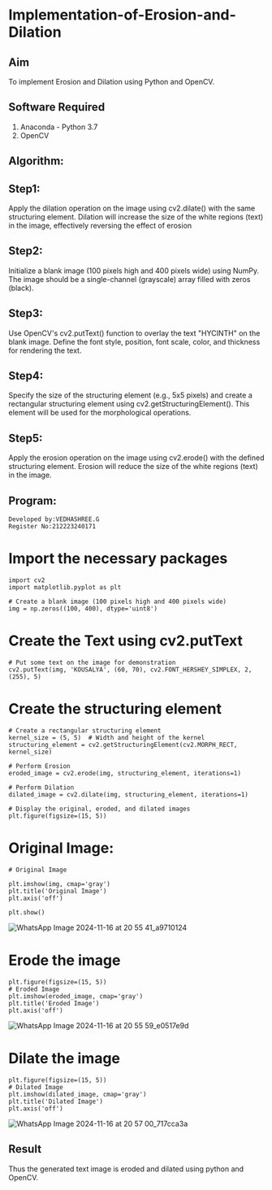 # Implementation-of-Erosion-and-Dilation
## Aim
To implement Erosion and Dilation using Python and OpenCV.
## Software Required
1. Anaconda - Python 3.7
2. OpenCV
## Algorithm:
## Step1:
Apply the dilation operation on the image using cv2.dilate() with the same structuring element. Dilation will increase the size of the white regions (text) in the image, effectively reversing the effect of erosion

## Step2:
Initialize a blank image (100 pixels high and 400 pixels wide) using NumPy. The image should be a single-channel (grayscale) array filled with zeros (black).

## Step3:
Use OpenCV's cv2.putText() function to overlay the text "HYCINTH" on the blank image. Define the font style, position, font scale, color, and thickness for rendering the text.

## Step4:
Specify the size of the structuring element (e.g., 5x5 pixels) and create a rectangular structuring element using cv2.getStructuringElement(). This element will be used for the morphological operations.

## Step5:
Apply the erosion operation on the image using cv2.erode() with the defined structuring element. Erosion will reduce the size of the white regions (text) in the image.
 
## Program:
```
Developed by:VEDHASHREE.G
Register No:212223240171
```
# Import the necessary packages
 ```
import cv2
import matplotlib.pyplot as plt

# Create a blank image (100 pixels high and 400 pixels wide)
img = np.zeros((100, 400), dtype='uint8')
```
# Create the Text using cv2.putText
```
# Put some text on the image for demonstration
cv2.putText(img, 'KOUSALYA', (60, 70), cv2.FONT_HERSHEY_SIMPLEX, 2, (255), 5)
```
# Create the structuring element
```
# Create a rectangular structuring element
kernel_size = (5, 5)  # Width and height of the kernel
structuring_element = cv2.getStructuringElement(cv2.MORPH_RECT, kernel_size)

# Perform Erosion
eroded_image = cv2.erode(img, structuring_element, iterations=1)

# Perform Dilation
dilated_image = cv2.dilate(img, structuring_element, iterations=1)

# Display the original, eroded, and dilated images
plt.figure(figsize=(15, 5))
```
# Original Image:
```
# Original Image

plt.imshow(img, cmap='gray')
plt.title('Original Image')
plt.axis('off')

plt.show()
```
![WhatsApp Image 2024-11-16 at 20 55 41_a9710124](https://github.com/user-attachments/assets/f6e1f89d-6706-4314-a006-ab9d8a464a7f)

# Erode the image
```
plt.figure(figsize=(15, 5))
# Eroded Image
plt.imshow(eroded_image, cmap='gray')
plt.title('Eroded Image')
plt.axis('off')
```
![WhatsApp Image 2024-11-16 at 20 55 59_e0517e9d](https://github.com/user-attachments/assets/dbbe5c05-9124-452a-b25b-5cdc91502b16)

# Dilate the image
```
plt.figure(figsize=(15, 5))
# Dilated Image
plt.imshow(dilated_image, cmap='gray')
plt.title('Dilated Image')
plt.axis('off')
```
![WhatsApp Image 2024-11-16 at 20 57 00_717cca3a](https://github.com/user-attachments/assets/ae42a8aa-b000-4abd-94ed-1c8870304aec)


## Result
Thus the generated text image is eroded and dilated using python and OpenCV.
